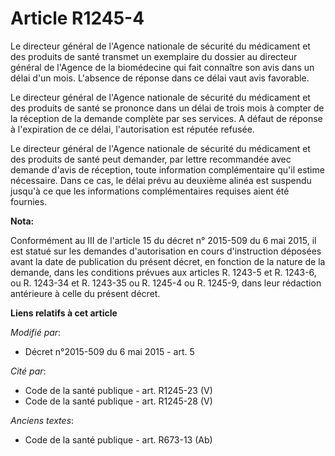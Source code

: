 # Article R1245-4

Le directeur général de l'Agence nationale de sécurité du médicament et des produits de santé transmet un exemplaire du
dossier au directeur général de l'Agence de la biomédecine qui fait connaître son avis dans un délai d'un mois. L'absence de
réponse dans ce délai vaut avis favorable. 

Le directeur général de l'Agence nationale de sécurité du médicament et des produits de santé se prononce dans un délai de
trois mois à compter de la réception de la demande complète par ses services. A défaut de réponse à l'expiration de ce délai,
l'autorisation est réputée refusée. 

Le directeur général de l'Agence nationale de sécurité du médicament et des produits de santé peut demander, par lettre
recommandée avec demande d'avis de réception, toute information complémentaire qu'il estime nécessaire. Dans ce cas, le délai
prévu au deuxième alinéa est suspendu jusqu'à ce que les informations complémentaires requises aient été fournies.

**Nota:**

Conformément au III de l'article 15 du décret n° 2015-509 du 6 mai 2015, il est statué sur les demandes d'autorisation en
cours d'instruction déposées avant la date de publication du présent décret, en fonction de la nature de la demande, dans les
conditions prévues aux articles R. 1243-5 et R. 1243-6, ou R. 1243-34 et R. 1243-35 ou R. 1245-4 ou R. 1245-9, dans leur
rédaction antérieure à celle du présent décret.

**Liens relatifs à cet article**

_Modifié par_:

  - Décret n°2015-509 du 6 mai 2015 - art. 5

_Cité par_:

  - Code de la santé publique - art. R1245-23 (V)
  - Code de la santé publique - art. R1245-28 (V)

_Anciens textes_:

  - Code de la santé publique - art. R673-13 (Ab)
